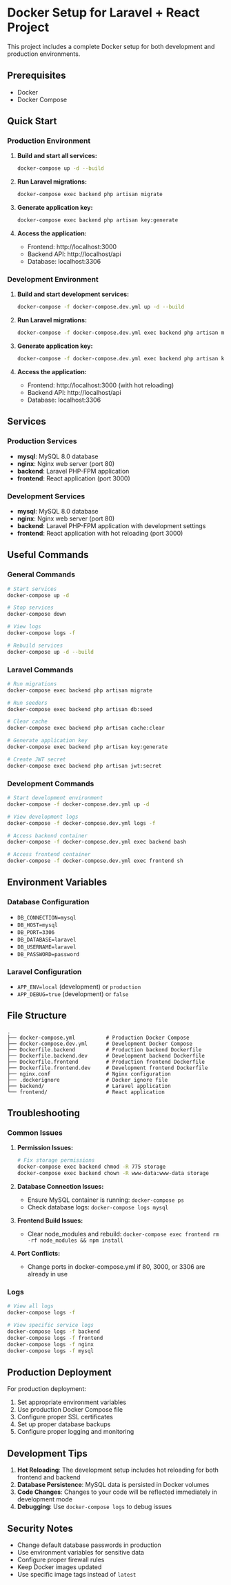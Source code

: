 # Docker Setup for Laravel + React Project

This project includes a complete Docker setup for both development and production environments.

## Prerequisites

- Docker
- Docker Compose

## Quick Start

### Production Environment

1. **Build and start all services:**
   ```bash
   docker-compose up -d --build
   ```

2. **Run Laravel migrations:**
   ```bash
   docker-compose exec backend php artisan migrate
   ```

3. **Generate application key:**
   ```bash
   docker-compose exec backend php artisan key:generate
   ```

4. **Access the application:**
   - Frontend: http://localhost:3000
   - Backend API: http://localhost/api
   - Database: localhost:3306

### Development Environment

1. **Build and start development services:**
   ```bash
   docker-compose -f docker-compose.dev.yml up -d --build
   ```

2. **Run Laravel migrations:**
   ```bash
   docker-compose -f docker-compose.dev.yml exec backend php artisan migrate
   ```

3. **Generate application key:**
   ```bash
   docker-compose -f docker-compose.dev.yml exec backend php artisan key:generate
   ```

4. **Access the application:**
   - Frontend: http://localhost:3000 (with hot reloading)
   - Backend API: http://localhost/api
   - Database: localhost:3306

## Services

### Production Services
- **mysql**: MySQL 8.0 database
- **nginx**: Nginx web server (port 80)
- **backend**: Laravel PHP-FPM application
- **frontend**: React application (port 3000)

### Development Services
- **mysql**: MySQL 8.0 database
- **nginx**: Nginx web server (port 80)
- **backend**: Laravel PHP-FPM application with development settings
- **frontend**: React application with hot reloading (port 3000)

## Useful Commands

### General Commands
```bash
# Start services
docker-compose up -d

# Stop services
docker-compose down

# View logs
docker-compose logs -f

# Rebuild services
docker-compose up -d --build
```

### Laravel Commands
```bash
# Run migrations
docker-compose exec backend php artisan migrate

# Run seeders
docker-compose exec backend php artisan db:seed

# Clear cache
docker-compose exec backend php artisan cache:clear

# Generate application key
docker-compose exec backend php artisan key:generate

# Create JWT secret
docker-compose exec backend php artisan jwt:secret
```

### Development Commands
```bash
# Start development environment
docker-compose -f docker-compose.dev.yml up -d

# View development logs
docker-compose -f docker-compose.dev.yml logs -f

# Access backend container
docker-compose -f docker-compose.dev.yml exec backend bash

# Access frontend container
docker-compose -f docker-compose.dev.yml exec frontend sh
```

## Environment Variables

### Database Configuration
- `DB_CONNECTION=mysql`
- `DB_HOST=mysql`
- `DB_PORT=3306`
- `DB_DATABASE=laravel`
- `DB_USERNAME=laravel`
- `DB_PASSWORD=password`

### Laravel Configuration
- `APP_ENV=local` (development) or `production`
- `APP_DEBUG=true` (development) or `false`

## File Structure

```
.
├── docker-compose.yml          # Production Docker Compose
├── docker-compose.dev.yml      # Development Docker Compose
├── Dockerfile.backend          # Production backend Dockerfile
├── Dockerfile.backend.dev      # Development backend Dockerfile
├── Dockerfile.frontend         # Production frontend Dockerfile
├── Dockerfile.frontend.dev     # Development frontend Dockerfile
├── nginx.conf                  # Nginx configuration
├── .dockerignore               # Docker ignore file
├── backend/                    # Laravel application
└── frontend/                   # React application
```

## Troubleshooting

### Common Issues

1. **Permission Issues:**
   ```bash
   # Fix storage permissions
   docker-compose exec backend chmod -R 775 storage
   docker-compose exec backend chown -R www-data:www-data storage
   ```

2. **Database Connection Issues:**
   - Ensure MySQL container is running: `docker-compose ps`
   - Check database logs: `docker-compose logs mysql`

3. **Frontend Build Issues:**
   - Clear node_modules and rebuild: `docker-compose exec frontend rm -rf node_modules && npm install`

4. **Port Conflicts:**
   - Change ports in docker-compose.yml if 80, 3000, or 3306 are already in use

### Logs
```bash
# View all logs
docker-compose logs -f

# View specific service logs
docker-compose logs -f backend
docker-compose logs -f frontend
docker-compose logs -f nginx
docker-compose logs -f mysql
```

## Production Deployment

For production deployment:

1. Set appropriate environment variables
2. Use production Docker Compose file
3. Configure proper SSL certificates
4. Set up proper database backups
5. Configure proper logging and monitoring

## Development Tips

1. **Hot Reloading**: The development setup includes hot reloading for both frontend and backend
2. **Database Persistence**: MySQL data is persisted in Docker volumes
3. **Code Changes**: Changes to your code will be reflected immediately in development mode
4. **Debugging**: Use `docker-compose logs` to debug issues

## Security Notes

- Change default database passwords in production
- Use environment variables for sensitive data
- Configure proper firewall rules
- Keep Docker images updated
- Use specific image tags instead of `latest` 